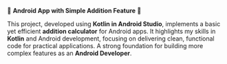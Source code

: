🚀 **Android App with Simple Addition Feature** 🚀

This project, developed using **Kotlin in Android Studio**, implements a basic yet efficient **addition calculator** for Android apps. It highlights my skills in **Kotlin** and Android development, focusing on 
delivering clean, functional code for practical applications. A strong foundation for building more complex features as an **Android Developer**.
